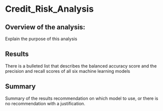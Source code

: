 # Credit_Risk_Analysis
## Overview of the analysis:
Explain the purpose of this analysis

## Results
There is a bulleted list that describes the balanced accuracy score and the precision and recall scores of all six machine learning models

## Summary

Summary of the results
recommendation on which model to use, or there is no recommendation with a justification.




















